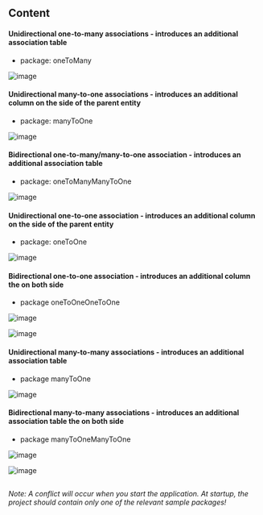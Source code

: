 ## Content
#### Unidirectional one-to-many associations - introduces an additional association table
- package: oneToMany

![image](https://user-images.githubusercontent.com/55606097/175790485-13d240b7-5d17-4de2-b67a-89e4d62b015d.png)

#### Unidirectional many-to-one associations - introduces an additional column on the side of the parent entity
- package: manyToOne

![image](https://user-images.githubusercontent.com/55606097/175790521-effbe5c6-f384-444f-aedd-c90da3112a99.png)

#### Bidirectional one-to-many/many-to-one association - introduces an additional association table
- package: oneToManyManyToOne

![image](https://user-images.githubusercontent.com/55606097/175790528-8e61b840-b4ae-419e-9f26-fb3fe1d53c04.png)

#### Unidirectional one-to-one association - introduces an additional column on the side of the parent entity
- package: oneToOne

![image](https://user-images.githubusercontent.com/55606097/175790536-4f7bdeac-fb3f-4be9-820d-1950dd3783f3.png)

#### Bidirectional one-to-one association - introduces an additional column the on both side

- package oneToOneOneToOne

![image](https://user-images.githubusercontent.com/55606097/175790538-38aa84e5-b847-4109-8676-c3c34e520a3d.png)

![image](https://user-images.githubusercontent.com/55606097/175790542-86f799d0-70ee-4f2d-97e5-164873b425e2.png)

#### Unidirectional many-to-many associations - introduces an additional association table

- package manyToOne

![image](https://user-images.githubusercontent.com/55606097/175790485-13d240b7-5d17-4de2-b67a-89e4d62b015d.png)

#### Bidirectional many-to-many associations - introduces an additional association table the on both side

- package manyToOneManyToOne

![image](https://user-images.githubusercontent.com/55606097/175790551-5aa40079-0b21-40f4-aa5f-9dd72c9a5949.png)

![image](https://user-images.githubusercontent.com/55606097/175790558-08e64f44-0d1b-4e81-a7e8-bfe616669413.png)

##

*Note: A conflict will occur when you start the application. At startup, the project should contain only one of the relevant sample packages!*
